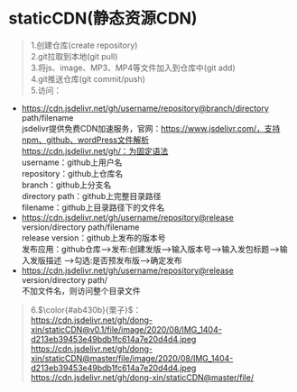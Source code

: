 # staticCDN(静态资源CDN)  
>1.创建仓库(create repository)  
2.git拉取到本地(git pull)  
3.将js、image、MP3、MP4等文件加入到仓库中(git add)  
4.git推送仓库(git commit/push)  
5.访问：  
- https://cdn.jsdelivr.net/gh/username/repository@branch/directory path/filename  
jsdelivr提供免费CDN加速服务，官网：https://www.jsdelivr.com/，支持npm、github、wordPress文件解析  
https://cdn.jsdelivr.net/gh/：为固定语法  
username：github上用户名  
repository：github上仓库名  
branch：github上分支名  
directory path：github上完整目录路径  
filename：github上目录路径下的文件名  
- https://cdn.jsdelivr.net/gh/username/repository@release version/directory path/filename  
release version：github上发布的版本号  
发布应用：github仓库-->发布:创建发版-->输入版本号-->输入发包标题-->输入发版描述
-->勾选:是否预发布版-->确定发布  
- https://cdn.jsdelivr.net/gh/username/repository@release version/directory path/  
不加文件名，则访问整个目录文件

>6.$\color{#ab430b}{栗子}$：  
https://cdn.jsdelivr.net/gh/dong-xin/staticCDN@v0.1/file/image/2020/08/IMG_1404-d213eb39453e49bdb1fc614a7e20d4d4.jpeg  
https://cdn.jsdelivr.net/gh/dong-xin/staticCDN@master/file/image/2020/08/IMG_1404-d213eb39453e49bdb1fc614a7e20d4d4.jpeg  
https://cdn.jsdelivr.net/gh/dong-xin/staticCDN@master/file/  
  
 
